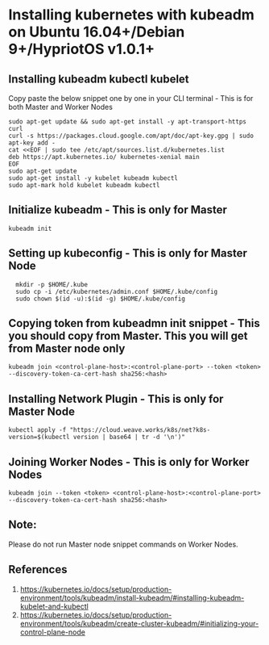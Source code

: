 
# Installing kubernetes with kubeadm on Ubuntu 16.04+/Debian 9+/HypriotOS v1.0.1+


## Installing kubeadm kubectl kubelet

Copy paste the below snippet one by one in your CLI terminal - This is for both Master and Worker Nodes

```
sudo apt-get update && sudo apt-get install -y apt-transport-https curl
curl -s https://packages.cloud.google.com/apt/doc/apt-key.gpg | sudo apt-key add -
cat <<EOF | sudo tee /etc/apt/sources.list.d/kubernetes.list
deb https://apt.kubernetes.io/ kubernetes-xenial main
EOF
sudo apt-get update
sudo apt-get install -y kubelet kubeadm kubectl
sudo apt-mark hold kubelet kubeadm kubectl
```

## Initialize kubeadm - This is only for Master

```
kubeadm init
```

## Setting up kubeconfig - This is only for Master Node

```
  mkdir -p $HOME/.kube
  sudo cp -i /etc/kubernetes/admin.conf $HOME/.kube/config
  sudo chown $(id -u):$(id -g) $HOME/.kube/config
```


## Copying token from kubeadmn init snippet - This you should copy from Master. This you will get from Master node only

```
kubeadm join <control-plane-host>:<control-plane-port> --token <token> --discovery-token-ca-cert-hash sha256:<hash>
```


## Installing Network Plugin - This is only for Master Node

```
kubectl apply -f "https://cloud.weave.works/k8s/net?k8s-version=$(kubectl version | base64 | tr -d '\n')"
```


## Joining Worker Nodes - This is only for Worker Nodes

```
kubeadm join --token <token> <control-plane-host>:<control-plane-port> --discovery-token-ca-cert-hash sha256:<hash>
```

## Note:

Please do not run Master node snippet commands on Worker Nodes.

## References 
1. https://kubernetes.io/docs/setup/production-environment/tools/kubeadm/install-kubeadm/#installing-kubeadm-kubelet-and-kubectl
2. https://kubernetes.io/docs/setup/production-environment/tools/kubeadm/create-cluster-kubeadm/#initializing-your-control-plane-node
